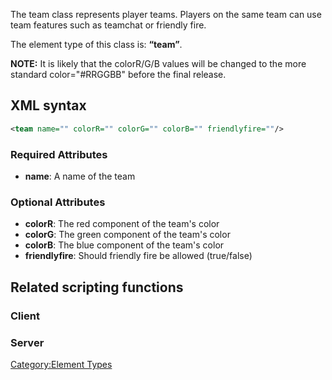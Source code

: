 The team class represents player teams. Players on the same team can use team features such as teamchat or friendly fire.

The element type of this class is: **“team”**.

**NOTE:** It is likely that the colorR/G/B values will be changed to the more standard color="\#RRGGBB" before the final release.

XML syntax
----------

``` xml
<team name="" colorR="" colorG="" colorB="" friendlyfire=""/>
```

### Required Attributes

-   **name**: A name of the team

### Optional Attributes

-   **colorR**: The red component of the team's color
-   **colorG**: The green component of the team's color
-   **colorB**: The blue component of the team's color
-   **friendlyfire**: Should friendly fire be allowed (true/false)

Related scripting functions
---------------------------

### Client

### Server

[Category:Element Types](/docs/Category:Element_Types.md "wikilink")
